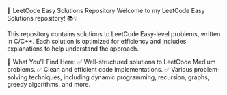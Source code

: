 🚀 LeetCode Easy Solutions Repository Welcome to my LeetCode Easy Solutions repository! 📚💡

This repository contains solutions to LeetCode Easy-level problems, written in C/C++. Each solution is optimized for efficiency and includes explanations to help understand the approach.

📌 What You'll Find Here:
✅ Well-structured solutions to LeetCode Medium problems.
✅ Clean and efficient code implementations.
✅ Various problem-solving techniques, including dynamic programming, recursion, graphs, greedy algorithms, and more.
